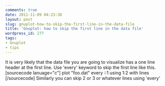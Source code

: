 ```yaml
---
comments: true
date: 2011-11-09 04:23:38
layout: post
slug: gnuplot-how-to-skip-the-first-line-in-the-data-file
title: 'Gnuplot: how to skip the first line in the data file'
wordpress_id: 277
tags:
- Gnuplot
- tips
---
```


It is very likely that the data file you are going to visualize has a one line header at the first line. Use 'every' keyword to skip the first line like this.
[sourcecode lanuage="c"]
plot "foo.dat" every ::1 using 1:2 with lines
[/sourcecode]
Similarly you can skip 2 or 3 or whatever lines using 'every'
